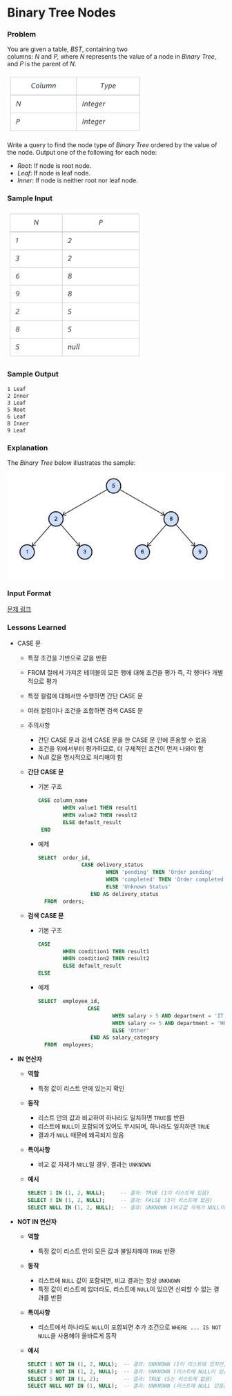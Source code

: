 # Binary Tree Nodes

### Problem

You are given a table, *BST*, containing two columns: *N* and *P,* where *N* represents the value of a node in *Binary Tree*, and *P* is the parent of *N*.

![image.png](image.png)

Write a query to find the node type of *Binary Tree* ordered by the value of the node. Output one of the following for each node:

- *Root*: If node is root node.
- *Leaf*: If node is leaf node.
- *Inner*: If node is neither root nor leaf node.

### **Sample Input**

![image.png](image%201.png)

### **Sample Output**

```
1 Leaf
2 Inner
3 Leaf
5 Root
6 Leaf
8 Inner
9 Leaf
```

### **Explanation**

The *Binary Tree* below illustrates the sample:

![image.png](image%202.png)

### Input Format

[문제 링크](https://www.hackerrank.com/challenges/binary-search-tree-1/problem?isFullScreen=true)

### Lessons Learned

- CASE 문
    - 특정 조건을 기반으로 값을 반환
    - FROM 절에서 가져온 테이블의 모든 행에 대해 조건을 평가 즉, 각 행마다 개별적으로 평가
    - 특정 컬럼에 대해서만 수행하면 간단 CASE 문
    - 여러 컬럼이나 조건을 조합하면 검색 CASE 문
    - 주의사항
        - 간단 CASE 문과 검색 CASE 문을 한 CASE 문 안에 혼용할 수 없음
        - 조건을 위에서부터 평가하므로, 더 구체적인 조건이 먼저 나와야 함
        - Null 값을 명시적으로 처리해야 함
    - **간단 CASE 문**
        - 기본 구조
            
            ```sql
            CASE column_name
            		WHEN value1 THEN result1
            		WHEN value2 THEN result2
            		ELSE default_result
             END
            ```
            
        - 예제
            
            ```sql
            SELECT  order_id,
            			  CASE delivery_status
            					  WHEN 'pending' THEN 'Order pending'
            					  WHEN 'completed' THEN 'Order completed'
            					  ELSE 'Unknown Status'
            				 END AS delivery_status
              FROM  orders;
            ```
            
    - **검색 CASE 문**
        - 기본 구조
            
            ```sql
            CASE
            		WHEN condition1 THEN result1
            		WHEN condition2 THEN result2
            		ELSE default_result
            ELSE
            ```
            
        - 예제
            
            ```sql
            SELECT  employee_id,
            				CASE
            						WHEN salary > 5 AND department = 'IT' THEN 'High IT Salary'
            						WHEN salary <= 5 AND department = 'HR' THEN 'HR Average Salary'
            						ELSE 'Other'
            				 END AS salary_category
              FROM  employees;
            ```
            
- **IN 연산자**
    - **역할**
        - 특정 값이 리스트 안에 있는지 확인
    - **동작**
        - 리스트 안의 값과 비교하여 하나라도 일치하면 `TRUE`를 반환
        - 리스트에 `NULL`이 포함되어 있어도 무시되며, 하나라도 일치하면 `TRUE`
        - 결과가 `NULL` 때문에 왜곡되지 않음
    - **특이사항**
        - 비교 값 자체가 `NULL`일 경우, 결과는 `UNKNOWN`
    - **예시**
        
        ```sql
        SELECT 1 IN (1, 2, NULL);     -- 결과: TRUE (1이 리스트에 있음)
        SELECT 3 IN (1, 2, NULL);     -- 결과: FALSE (3이 리스트에 없음)
        SELECT NULL IN (1, 2, NULL);  -- 결과: UNKNOWN (비교값 자체가 NULL이면 UNKNOWN)
        ```
        
- **NOT IN 연산자**
    - **역할**
        - 특정 값이 리스트 안의 모든 값과 불일치해야 `TRUE` 반환
    - **동작**
        - 리스트에 `NULL` 값이 포함되면, 비교 결과는 항상 `UNKNOWN`
        - 특정 값이 리스트에 없더라도, 리스트에 `NULL`이 있으면 신뢰할 수 없는 결과를 반환
    - **특이사항**
        - 리스트에서 하나라도 `NULL`이 포함되면 추가 조건으로 `WHERE ... IS NOT NULL`을 사용해야 올바르게 동작
    - **예시**
        
        ```sql
        SELECT 1 NOT IN (1, 2, NULL);  -- 결과: UNKNOWN (1이 리스트에 있지만, NULL이 있음)
        SELECT 3 NOT IN (1, 2, NULL);  -- 결과: UNKNOWN (리스트에 NULL이 있음)
        SELECT 5 NOT IN (1, 2);        -- 결과: TRUE (5는 리스트에 없음)
        SELECT NULL NOT IN (1, NULL);  -- 결과: UNKNOWN (리스트에 NULL 있음)
        ```